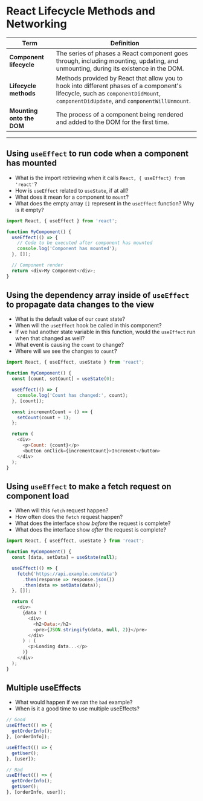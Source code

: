 # React Lifecycle Methods and Networking

| Term | Definition |
| ---- | ---------- |
| __Component lifecycle__ | The series of phases a React component goes through, including mounting, updating, and unmounting, during its existence in the DOM. |
| __Lifecycle methods__ | Methods provided by React that allow you to hook into different phases of a component's lifecycle, such as `componentDidMount`, `componentDidUpdate`, and `componentWillUnmount`. |
| __Mounting onto the DOM__ | The process of a component being rendered and added to the DOM for the first time. |

---

## Using `useEffect` to run code when a component has mounted

- What is the import retrieving when it calls `React, { useEffect} from 'react'`?
- How is `useEffect` related to `useState`, if at all?
- What does it mean for a component to `mount`?
- What does the empty array `[]` represent in the `useEffect` function? Why is it empty?

```js
import React, { useEffect } from 'react';

function MyComponent() {
  useEffect(() => {
    // Code to be executed after component has mounted
    console.log('Component has mounted');
  }, []);

  // Component render
  return <div>My Component</div>;
}
```

## Using the dependency array inside of `useEffect` to propagate data changes to the view

- What is the default value of our `count` state?
- When will the `useEffect` hook be called in this component?
- If we had another state variable in this function, would the `useEffect` run when that changed as well?
- What event is causing the `count` to change?
- Where will we see the changes to `count`?

```js
import React, { useEffect, useState } from 'react';

function MyComponent() {
  const [count, setCount] = useState(0);

  useEffect(() => {
    console.log('Count has changed:', count);
  }, [count]);

  const incrementCount = () => {
    setCount(count + 1);
  };

  return (
    <div>
      <p>Count: {count}</p>
      <button onClick={incrementCount}>Increment</button>
    </div>
  );
}
```

## Using `useEffect` to make a fetch request on component load

- When will this `fetch` request happen?
- How often does the `fetch` request happen?
- What does the interface show _before_ the request is complete?
- What does the interface show _after_ the request is complete?

```js
import React, { useEffect, useState } from 'react';

function MyComponent() {
  const [data, setData] = useState(null);

  useEffect(() => {
    fetch('https://api.example.com/data')
      .then(response => response.json())
      .then(data => setData(data));
  }, []);

  return (
    <div>
      {data ? (
        <div>
          <h2>Data:</h2>
          <pre>{JSON.stringify(data, null, 2)}</pre>
        </div>
      ) : (
        <p>Loading data...</p>
      )}
    </div>
  );
}
```

## Multiple useEffects

- What would happen if we ran the `bad` example?
- When is it a good time to use multiple useEffects?

```js
// Good
useEffect(() => {
  getOrderInfo();
}, [orderInfo]);

useEffect(() => {
  getUser();
}, [user]);

// Bad
useEffect(() => {
  getOrderInfo();
  getUser();
}, [orderInfo, user]);

```